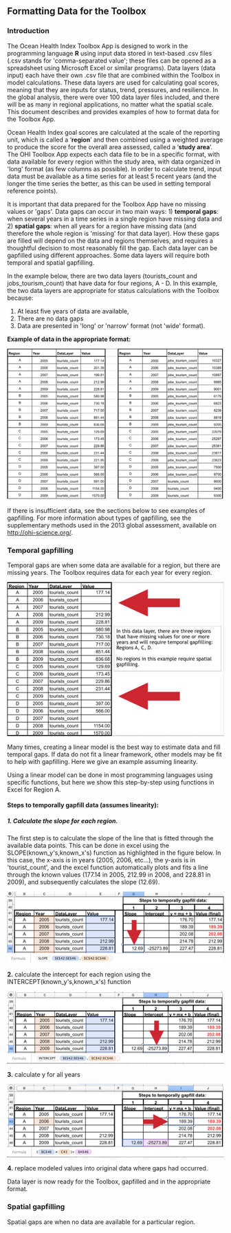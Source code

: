 ## Formatting Data for the Toolbox

### Introduction

The Ocean Health Index Toolbox App is designed to work in the programming language **R** using input data stored in text-based .csv files (.csv stands for 'comma-separated value'; these files can be opened as a spreadsheet using Microsoft Excel or similar programs). Data layers (data input) each have their own .csv file that are combined within the Toolbox in model calculations. These data layers are used for calculating goal scores, meaning that they are inputs for status, trend, pressures, and resilience. In the global analysis, there were over 100 data layer files included, and there will be as many in regional applications, no matter what the spatial scale. This document describes and provides examples of how to format data for the Toolbox App.

Ocean Health Index goal scores are calculated at the scale of the reporting unit, which is called a ‘**region**’ and then combined using a weighted average to produce the score for the overall area assessed, called a ‘**study area**’. The OHI Toolbox App expects each data file to be in a specific format, with data available for every region within the study area, with data organized in 'long' format (as few columns as possible). In order to calculate trend, input data must be available as a time series for at least 5 recent years (and the longer the time series the better, as this can be used in setting temporal reference points). 

It is important that data prepared for the Toolbox App have no missing values or 'gaps'. Data gaps can occur in two main ways: 1) **temporal gaps**: when several years in a time series in a single region have missing data and 2) **spatial gaps**: when all years for a region have missing data (and therefore the whole region is 'missing' for that data layer). How these gaps are filled will depend on the data and regions themselves, and requires a thoughtful decision to most reasonably fill the gap. Each data layer can be gapfilled using different approaches. Some data layers will require both temporal and spatial gapfilling.

In the example below, there are two data layers (tourists_count and jobs_tourism_count) that have data for four regions, A - D. In this example, the two data layers are appropriate for status calculations with the Toolbox because:

1. At least five years of data are available, 
2. There are no data gaps
3. Data are presented in 'long' or 'narrow' format (not 'wide' format).

**Example of data in the appropriate format:**

![](./fig/formatting_data_example.png)

If there is insufficient data, see the sections below to see examples of gapfilling. For more information about types of gapfilling, see the supplementary  methods used in the 2013 global assessment, available on http://ohi-science.org/.


### Temporal gapfilling

Temporal gaps are when some data are available for a region, but there are missing years. The Toolbox requires data for each year for every region.

![](./fig/temporal_gaps.png)

Many times, creating a linear model is the best way to estimate data and fill temporal gaps. If data do not fit a linear framework, other models may be fit to help with gapfilling. Here we give an example assuming linearity.

Using a linear model can be done in most programming languages using specific functions, but here we show this step-by-step using functions in Excel for Region A.

#### **Steps to temporally gapfill data (assumes linearity):**

##### **1.** Calculate the slope for each region.

The first step is to calculate the slope of the line that is fitted through the available data points. This can be done in excel using the SLOPE(known_y's,known_x's) function as highlighted in the figure below. In this case, the x-axis is in years (2005, 2006, etc...), the y-axis is in 'tourist_count', and the excel function automatically plots and fits a line through the known values (177.14 in 2005, 212.99 in 2008, and 228.81 in 2009), and subsequently calculates the slope (12.69).

![](./fig/filling_temporal_gaps_slope.png)

**2.** calculate the intercept for each region using the INTERCEPT(known_y's,known_x's) function

![](./fig/filling_temporal_gaps_intercept.png)

**3.** calculate y for all years

![](./fig/filling_temporal_gaps_value.png)

**4.** replace modeled values into original data where gaps had occurred.


Data layer is now ready for the Toolbox, gapfilled and in the appropriate format.


### Spatial gapfilling

Spatial gaps are when no data are available for a particular region.
